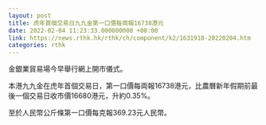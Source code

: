 ```yaml
---
layout: post
title: 虎年首個交易日九九金第一口價每両報16738港元
date: 2022-02-04 11:23:33.000000000 +08:00
link: https://news.rthk.hk/rthk/ch/component/k2/1631918-20220204.htm
categories: rthk
---
```


金銀業貿易場今早舉行網上開市儀式。

本港九九金在虎年首個交易日，第一口價每両報16738港元，比農曆新年假期前最後一個交易日收市價16680港元，升約0.35%。

至於人民幣公斤條第一口價每克報369.23元人民幣。
